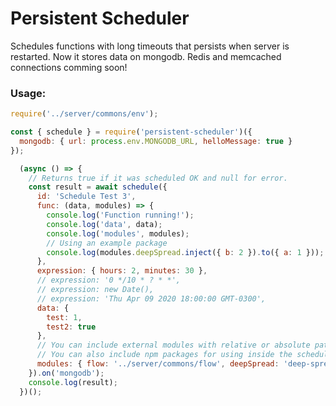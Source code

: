 # Persistent Scheduler
Schedules functions with long timeouts that persists when server is restarted.
Now it stores data on mongodb. Redis and memcached connections comming soon!

### Usage:
```js
require('../server/commons/env');

const { schedule } = require('persistent-scheduler')({
  mongodb: { url: process.env.MONGODB_URL, helloMessage: true }
});

  (async () => {
    // Returns true if it was scheduled OK and null for error.
    const result = await schedule({
      id: 'Schedule Test 3',
      func: (data, modules) => {
        console.log('Function running!');
        console.log('data', data);
        console.log('modules', modules);
        // Using an example package
        console.log(modules.deepSpread.inject({ b: 2 }).to({ a: 1 }));
      },
      expression: { hours: 2, minutes: 30 },
      // expression: '0 */10 * ? * *',
      // expression: new Date(),
      // expression: 'Thu Apr 09 2020 18:00:00 GMT-0300',
      data: {
        test: 1,
        test2: true
      },
      // You can include external modules with relative or absolute paths.
      // You can also include npm packages for using inside the scheduled function.
      modules: { flow: '../server/commons/flow', deepSpread: 'deep-spread' }
    }).on('mongodb');
    console.log(result);
  })();
```